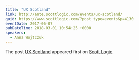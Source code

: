 ```yaml
---
title: "UX Scotland"
link: http://ante.scottlogic.com/events/ux-scotland/
guid: https://www.scottlogic.com/?post_type=events&p=4130
eventDate: 2017-06-07
pubDateTime: 2018-03-01 10:54:25 +0000
speakers:
  - Anna Wojtczuk
---
```


<p>The post <a rel="nofollow" href="http://ante.scottlogic.com/events/ux-scotland/">UX Scotland</a> appeared first on <a rel="nofollow" href="http://ante.scottlogic.com">Scott Logic</a>.</p>